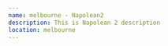 ```yaml
---
name: melbourne - Napolean2
description: This is Napolean 2 description
location: melbourne
---
```

